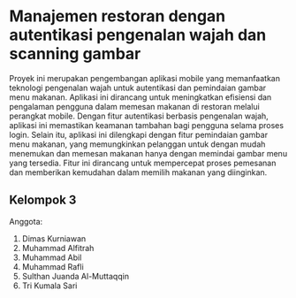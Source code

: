 # Manajemen restoran dengan autentikasi pengenalan wajah dan scanning gambar

Proyek ini merupakan pengembangan aplikasi mobile yang memanfaatkan teknologi pengenalan wajah untuk autentikasi dan pemindaian gambar menu makanan. Aplikasi ini dirancang untuk meningkatkan efisiensi dan pengalaman pengguna dalam memesan makanan di restoran melalui perangkat mobile. Dengan fitur autentikasi berbasis pengenalan wajah, aplikasi ini memastikan keamanan tambahan bagi pengguna selama proses login.
Selain itu, aplikasi ini dilengkapi dengan fitur pemindaian gambar menu makanan, yang memungkinkan pelanggan untuk dengan mudah menemukan dan memesan makanan hanya dengan memindai gambar menu yang tersedia. Fitur ini dirancang untuk mempercepat proses pemesanan dan memberikan kemudahan dalam memilih makanan yang diinginkan.

## Kelompok 3

Anggota:
  1. Dimas Kurniawan
  2. Muhammad Alfitrah
  3. Muhammad Abil
  4. Muhammad Rafli
  5. Sulthan Juanda Al-Muttaqqin
  6. Tri Kumala Sari


